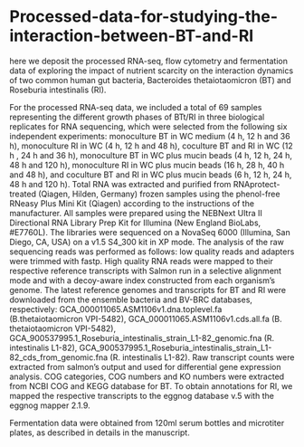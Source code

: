# Processed-data-for-studying-the-interaction-between-BT-and-RI
here we deposit the processed RNA-seq, flow cytometry and fermentation data of exploring the impact of nutrient scarcity on the interaction dynamics of two common human gut bacteria, Bacteroides thetaiotaomicron (BT) and Roseburia intestinalis (RI).

For the processed RNA-seq data, we included a total of 69 samples representing the different growth phases of BTt/RI in three biological replicates for RNA sequencing, which were selected from the following six independent experiments: monoculture BT in WC medium (4 h, 12 h and 36 h), monoculture RI in WC (4 h, 12 h and 48 h), coculture BT and RI in WC (12 h , 24 h and 36 h), monoculture BT in WC plus mucin beads (4 h, 12 h, 24 h, 48 h and 120 h), monoculture RI in WC plus mucin beads (16 h, 28 h, 40 h and 48 h), and coculture BT and RI in WC plus mucin beads (6 h, 12 h, 24 h, 48 h and 120 h). Total RNA was extracted and purified from RNAprotect-treated (Qiagen, Hilden, Germany) frozen samples using the phenol-free RNeasy Plus Mini Kit (Qiagen) according to the instructions of the manufacturer. All samples were prepared using the NEBNext Ultra II Directional RNA Library Prep Kit for Illumina (New England BioLabs, #E7760L). The libraries were sequenced on a NovaSeq 6000 (Illumina, San Diego, CA, USA) on a v1.5 S4_300 kit in XP mode. The analysis of the raw sequencing reads was performed as follows: low quality reads and adapters were trimmed with fastp. High quality RNA reads were mapped to their respective reference transcripts with Salmon run in a selective alignment mode and with a decoy-aware index constructed from each organism’s genome. The latest reference genomes and transcripts for BT and RI were downloaded from the ensemble bacteria and BV-BRC databases, respectively: GCA_000011065.ASM1106v1.dna.toplevel.fa (B.thetaiotaomicron VPI-5482), GCA_000011065.ASM1106v1.cds.all.fa (B. thetaiotaomicron VPI-5482), GCA_900537995.1_Roseburia_intestinalis_strain_L1-82_genomic.fna (R. intestinalis L1-82), GCA_900537995.1_Roseburia_intestinalis_strain_L1-82_cds_from_genomic.fna (R. intestinalis L1-82). Raw transcript counts were extracted from salmon’s output and used for differential gene expression analysis. COG categories, COG numbers and KO numbers were extracted from NCBI COG and KEGG database for BT. To obtain annotations for RI, we mapped the respective transcripts to the eggnog database v.5 with the eggnog mapper 2.1.9.

Fermentation data were obtained from 120ml serum bottles and microtiter plates, as described in details in the manuscript.
